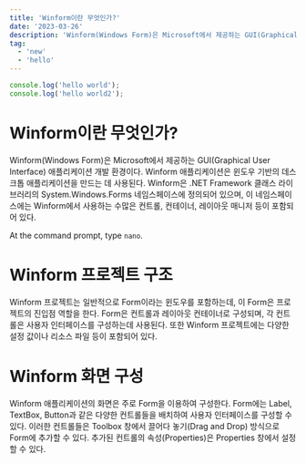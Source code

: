 ```yaml
---
title: 'Winform이란 무엇인가?'
date: '2023-03-26'
description: 'Winform(Windows Form)은 Microsoft에서 제공하는 GUI(Graphical User Interface) 애플리케이션 개발 환경이다. Winform 애플리케이션은 윈도우 기반의 데스크톱 애플리케이션을 만드는 데 사용된다. Winform은 .NET Framework 클래스 라이브러리의 System.Windows.Forms 네임스페이스에 정의되어 있으며, 이 네임스페이스에는 Winform에서 사용하는 수많은 컨트롤, 컨테이너, 레이아웃 매니저 등이 포함되어 있다.'
tag:
  - 'new'
  - 'hello'
---
```


```js
console.log('hello world');
console.log('hello world2');

```

# Winform이란 무엇인가?

Winform(Windows Form)은 Microsoft에서 제공하는 GUI(Graphical User Interface) 애플리케이션 개발 환경이다. Winform 애플리케이션은 윈도우 기반의 데스크톱 애플리케이션을 만드는 데 사용된다. Winform은 .NET Framework 클래스 라이브러리의 System.Windows.Forms 네임스페이스에 정의되어 있으며, 이 네임스페이스에는 Winform에서 사용하는 수많은 컨트롤, 컨테이너, 레이아웃 매니저 등이 포함되어 있다.

At the command prompt, type `nano`.

# Winform 프로젝트 구조

Winform 프로젝트는 일반적으로 Form이라는 윈도우를 포함하는데, 이 Form은 프로젝트의 진입점 역할을 한다. Form은 컨트롤과 레이아웃 컨테이너로 구성되며, 각 컨트롤은 사용자 인터페이스를 구성하는데 사용된다. 또한 Winform 프로젝트에는 다양한 설정 값이나 리소스 파일 등이 포함되어 있다.

# Winform 화면 구성

Winform 애플리케이션의 화면은 주로 Form을 이용하여 구성한다. Form에는 Label, TextBox, Button과 같은 다양한 컨트롤들을 배치하여 사용자 인터페이스를 구성할 수 있다. 이러한 컨트롤들은 Toolbox 창에서 끌어다 놓기(Drag and Drop) 방식으로 Form에 추가할 수 있다. 추가된 컨트롤의 속성(Properties)은 Properties 창에서 설정할 수 있다.
